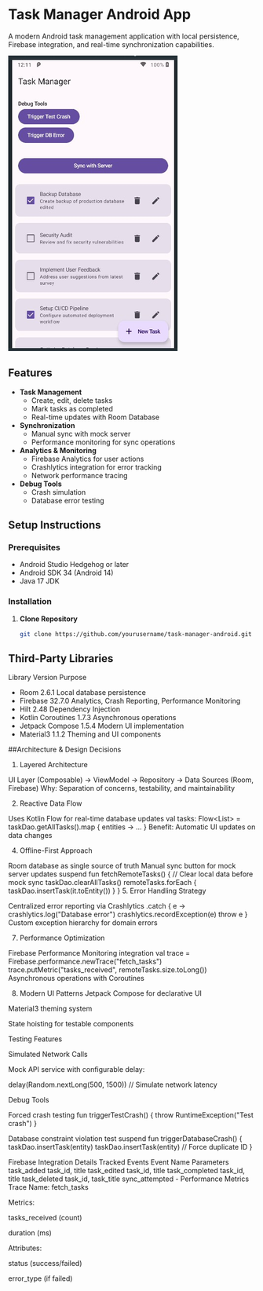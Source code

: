 # Task Manager Android App

A modern Android task management application with local persistence, Firebase integration, 
and real-time synchronization capabilities.

![App Screenshot](https://github.com/shambuchandran/Taskmanager/blob/main/appscreen1.jpg)

## Features

- **Task Management**
  - Create, edit, delete tasks
  - Mark tasks as completed
  - Real-time updates with Room Database
- **Synchronization**
  - Manual sync with mock server
  - Performance monitoring for sync operations
- **Analytics & Monitoring**
  - Firebase Analytics for user actions
  - Crashlytics integration for error tracking
  - Network performance tracing
- **Debug Tools**
  - Crash simulation
  - Database error testing

## Setup Instructions

### Prerequisites
- Android Studio Hedgehog or later
- Android SDK 34 (Android 14)
- Java 17 JDK

### Installation
1. **Clone Repository**
   ```bash
   git clone https://github.com/yourusername/task-manager-android.git

## Third-Party Libraries
Library	Version	Purpose
- Room	2.6.1	Local database persistence
- Firebase	32.7.0	Analytics, Crash Reporting, Performance Monitoring
- Hilt	2.48	Dependency Injection
- Kotlin Coroutines	1.7.3	Asynchronous operations
- Jetpack Compose	1.5.4	Modern UI implementation
- Material3	1.1.2	Theming and UI components

##Architecture & Design Decisions
1. Layered Architecture

UI Layer (Composable) → ViewModel → Repository → Data Sources (Room, Firebase)
Why: Separation of concerns, testability, and maintainability

2. Reactive Data Flow
   
Uses Kotlin Flow for real-time database updates
val tasks: Flow<List<Task>> = taskDao.getAllTasks().map { entities → ... }
Benefit: Automatic UI updates on data changes

4. Offline-First Approach
   
Room database as single source of truth
Manual sync button for mock server updates
suspend fun fetchRemoteTasks() {
    // Clear local data before mock sync
    taskDao.clearAllTasks()
    remoteTasks.forEach { taskDao.insertTask(it.toEntity()) }
}
5. Error Handling Strategy
   
Centralized error reporting via Crashlytics
.catch { e →
    crashlytics.log("Database error")
    crashlytics.recordException(e)
    throw e
}
Custom exception hierarchy for domain errors

7. Performance Optimization
   
Firebase Performance Monitoring integration
val trace = Firebase.performance.newTrace("fetch_tasks")
trace.putMetric("tasks_received", remoteTasks.size.toLong())
Asynchronous operations with Coroutines

8. Modern UI Patterns
Jetpack Compose for declarative UI

Material3 theming system

State hoisting for testable components

Testing Features

Simulated Network Calls

Mock API service with configurable delay:

delay(Random.nextLong(500, 1500)) // Simulate network latency

Debug Tools

Forced crash testing
fun triggerTestCrash() {
    throw RuntimeException("Test crash")
}

Database constraint violation test
suspend fun triggerDatabaseCrash() {
    taskDao.insertTask(entity)
    taskDao.insertTask(entity) // Force duplicate ID
}

Firebase Integration Details
Tracked Events
Event Name	Parameters
task_added	task_id, title
task_edited	task_id, title
task_completed	task_id, title
task_deleted	task_id, task_title
sync_attempted	-
Performance Metrics
Trace Name: fetch_tasks

Metrics:

tasks_received (count)

duration (ms)

Attributes:

status (success/failed)

error_type (if failed)
